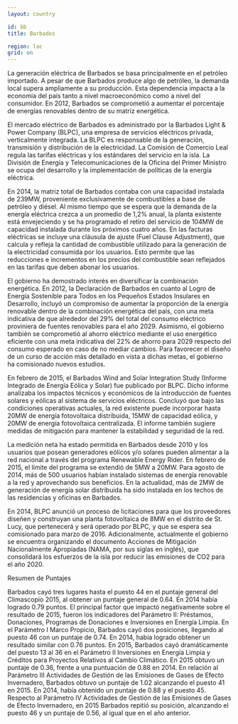 ```yaml
---
layout: country

id: bb
title: Barbados

region: lac
grid: on
---
```

La generación eléctrica de Barbados se basa principalmente en el petróleo importado. A pesar de que Barbados produce algo de petróleo, la demanda local supera ampliamente a su producción. Esta dependencia impacta a la economía del país tanto a nivel macroeconómico como a nivel del consumidor. En 2012, Barbados se comprometió a aumentar el porcentaje de energías renovables dentro de su matriz energética. 

El mercado eléctrico de Barbados es administrado por la Barbados Light & Power Company (BLPC), una empresa de servicios eléctricos privada, verticalmente integrada. La BLPC es responsable de la generación, transmisión y distribución de la electricidad. La Comisión de Comercio Leal regula las tarifas eléctricas y los estándares del servicio en la isla. La División de Energía y Telecomunicaciones de la Oficina del Primer Ministro se ocupa del desarrollo y la implementación de políticas de la energía eléctrica.

En 2014, la matriz total de Barbados contaba con una capacidad instalada de 239MW, proveniente exclusivamente de combustibles a base de petróleo y diésel. Al mismo tiempo que se espera que la demanda de la energía eléctrica crezca a un promedio de 1,2% anual, la planta existente está envejeciendo y se ha programado el retiro del servicio de 104MW de capacidad instalada durante los próximos cuatro años. En las facturas eléctricas se incluye una cláusula de ajuste (Fuel Clause Adjustment), que calcula y refleja la cantidad de combustible utilizado para la generación de la electricidad consumida por los usuarios. Esto permite que las reducciones e incrementos en los precios del combustible sean reflejados en las tarifas que deben abonar los usuarios.

El gobierno ha demostrado interés en diversificar la combinación energética. En 2012, la Declaración de Barbados en cuanto al Logro de Energía Sostenible para Todos en los Pequeños Estados Insulares en Desarrollo, incluyó un compromiso de aumentar la proporción de la energía renovable dentro de la combinación energética del país, con una meta indicativa de que alrededor del 29% del total del consumo eléctrico  proviniera de fuentes renovables para el año 2029. Asimismo, el gobierno también se comprometió al ahorro eléctrico mediante el uso energético eficiente con una meta indicativa del 22% de ahorro para 2029 respecto del consumo esperado en caso de no mediar cambios. Para favorecer el diseño de un curso de acción más detallado en vista a dichas metas, el gobierno ha comisionado nuevos estudios.

En febrero de 2015, el Barbados Wind and Solar Integration Study (Informe Integrado de Energía Eólica y Solar) fue publicado por BLPC. Dicho informe analizaba los impactos técnicos y económicos de la introducción de fuentes solares y eólicas al sistema de servicios eléctricos. Concluyó que bajo las condiciones operativas actuales, la red existente puede incorporar hasta 20MW de energía fotovoltaica distribuida, 15MW de capacidad eólica, y 20MW de energía fotovoltaica centralizada. El informe también sugiere medidas de mitigación para mantener la estabilidad y seguridad de la red.

La medición neta ha estado permitida en Barbados desde 2010 y los usuarios que posean generadores eólicos y/o solares pueden alimentar a la red nacional a través del programa Renewable Energy Rider. En febrero de 2015, el límite del programa se extendió de 5MW a 20MW. Para agosto de 2014, más de 500 usuarios habían instalado sistemas de energía renovable a la red y aprovechando sus beneficios. En la actualidad, más de 2MW de generación de energía solar distribuida ha sido instalada en los techos de las residencias y oficinas en Barbados.

En 2014, BLPC anunció un proceso de licitaciones para que los proveedores diseñen y construyan una planta fotovoltaica de 8MW en el distrito de St. Lucy, que pertenecerá y será operado por BLPC, y que se espera sea comisionado para marzo de 2016. Adicionalmente, actualmente el gobierno se encuentra organizando el documento Acciones de Mitigación Nacionalmente Apropiadas (NAMA, por sus siglas en inglés), que consolidará los esfuerzos de la isla por reducir las emisiones de CO2 para el año 2020.

Resumen de Puntajes

Barbados cayó tres lugares hasta el puesto 44 en el puntaje general del Climascopio 2015, al obtener un puntaje general de 0.64. En 2014 había logrado 0.79 puntos. 
El principal factor que impactó negativamente sobre el resultado de 2015, fueron los indicadores del Parámetro II: Préstamos, Donaciones, Programas de Donaciones e Inversiones en Energía Limpia. 
En el Parámetro I Marco Propicio, Barbados cayó dos posiciones, llegando al puesto 46 con un puntaje de 0.74. En 2014, había logrado obtener un resultado similar con 0.76 puntos.
En 2015, Barbados cayó dramáticamente del puesto 13 al 36 en el Parámetro II Inversiones en Energía Limpia y Créditos para Proyectos Relativos al Cambio Climático. En 2015 obtuvo un puntaje de 0.36, frente a una puntuación de 0.88 en 2014.
En relación al Parámetro III Actividades de Gestión de las Emisiones de Gases de Efecto Invernadero, Barbados obtuvo un puntaje de 1.02 alcanzando el puesto 41 en 2015. En 2014, había obtenido un puntaje de 0.88 y el puesto 45.
Respecto al Parámetro IV Actividades de Gestión de las Emisiones de Gases de Efecto Invernadero, en 2015 Barbados repitió su posición, alcanzando el puesto 46 y un puntaje de 0.56, al igual que en el año anterior.
